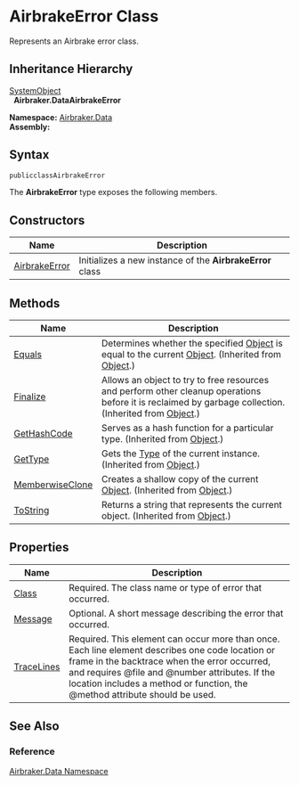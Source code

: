 AirbrakeError Class
===================
Represents an Airbrake error class.


Inheritance Hierarchy
---------------------
[SystemObject][1]  
  **Airbraker.DataAirbrakeError**  

**Namespace:** [Airbraker.Data][2]  
**Assembly:**

Syntax
------

```csharp
publicclassAirbrakeError
```

The **AirbrakeError** type exposes the following members.


Constructors
------------

Name               | Description                                               
------------------ | --------------------------------------------------------- 
[AirbrakeError][3] | Initializes a new instance of the **AirbrakeError** class 


Methods
-------

Name                 | Description                                                                                                                                                
-------------------- | ---------------------------------------------------------------------------------------------------------------------------------------------------------- 
[Equals][4]          | Determines whether the specified [Object][1] is equal to the current [Object][1]. (Inherited from [Object][1].)                                            
[Finalize][5]        | Allows an object to try to free resources and perform other cleanup operations before it is reclaimed by garbage collection. (Inherited from [Object][1].) 
[GetHashCode][6]     | Serves as a hash function for a particular type. (Inherited from [Object][1].)                                                                             
[GetType][7]         | Gets the [Type][8] of the current instance. (Inherited from [Object][1].)                                                                                  
[MemberwiseClone][9] | Creates a shallow copy of the current [Object][1]. (Inherited from [Object][1].)                                                                           
[ToString][10]       | Returns a string that represents the current object. (Inherited from [Object][1].)                                                                         


Properties
----------

Name             | Description                                                                                                                                                                                                                                                                       
---------------- | --------------------------------------------------------------------------------------------------------------------------------------------------------------------------------------------------------------------------------------------------------------------------------- 
[Class][11]      | Required. The class name or type of error that occurred.                                                                                                                                                                                                                          
[Message][12]    | Optional. A short message describing the error that occurred.                                                                                                                                                                                                                     
[TraceLines][13] | Required. This element can occur more than once. Each line element describes one code location or frame in the backtrace when the error occurred, and requires @file and @number attributes. If the location includes a method or function, the @method attribute should be used. 


See Also
--------

### Reference
[Airbraker.Data Namespace][2]  

[1]: http://msdn.microsoft.com/en-us/library/e5kfa45b
[2]: ../README.md
[3]: _ctor.md
[4]: http://msdn.microsoft.com/en-us/library/bsc2ak47
[5]: http://msdn.microsoft.com/en-us/library/4k87zsw7
[6]: http://msdn.microsoft.com/en-us/library/zdee4b3y
[7]: http://msdn.microsoft.com/en-us/library/dfwy45w9
[8]: http://msdn.microsoft.com/en-us/library/42892f65
[9]: http://msdn.microsoft.com/en-us/library/57ctke0a
[10]: http://msdn.microsoft.com/en-us/library/7bxwbwt2
[11]: Class.md
[12]: Message.md
[13]: TraceLines.md